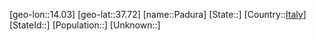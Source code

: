 ﻿---
location: [37.72,14.03]
type: City
tags:
- geo/City


SpocWebEntityId: 33212
isDeleted: false
confidential: public

---
[geo-lon::14.03]
[geo-lat::37.72]
[name::Padura]
[State::]
[Country::[Italy](geo/Continent/Europe/Italy.md)]
[StateId::]
[Population::]
[Unknown::]

